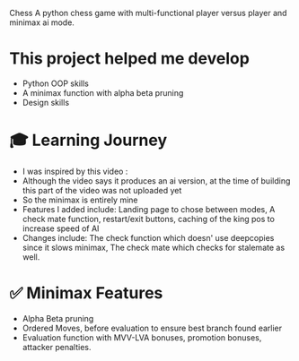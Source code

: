Chess
A python chess game with multi-functional player versus player and minimax ai mode.

# This project helped me develop
- Python OOP skills
- A minimax function with alpha beta pruning
- Design skills

# 🎓 Learning Journey
- I was inspired by this video :
- Although the video says it produces an ai version, at the time of building this part of the video was not uploaded yet
- So the minimax is entirely mine
- Features I added include: Landing page to chose between modes, A check mate function, restart/exit buttons, caching of the king pos to increase speed of AI
- Changes include: The check function which doesn' use deepcopies since it slows minimax, The check mate which checks for stalemate as well.

# ✅ Minimax Features
- Alpha Beta pruning
- Ordered Moves, before evaluation to ensure best branch found earlier
- Evaluation function with MVV-LVA bonuses, promotion bonuses, attacker penalties.
